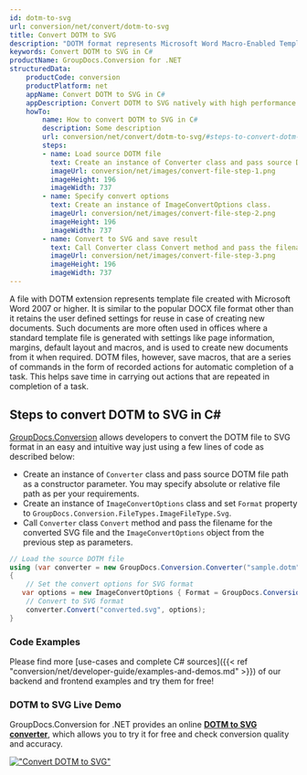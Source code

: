 ```yaml
---
id: dotm-to-svg
url: conversion/net/convert/dotm-to-svg
title: Convert DOTM to SVG
description: "DOTM format represents Microsoft Word Macro-Enabled Template with .dotm extension. Learn how to convert DOTM to SVG file programmatically in C# language using GroupDocs.Conversion for .NET library."
keywords: Convert DOTM to SVG in C#
productName: GroupDocs.Conversion for .NET
structuredData:
    productCode: conversion
    productPlatform: net
    appName: Convert DOTM to SVG in C#
    appDescription: Convert DOTM to SVG natively with high performance using C# language and server side GroupDocs.Conversion for .NET APIs, without the use of any software like Microsoft or Open Office.
    howTo:
        name: How to convert DOTM to SVG in C# 
        description: Some description
        url: conversion/net/convert/dotm-to-svg/#steps-to-convert-dotm-to-svg-in-c
        steps:
        - name: Load source DOTM file 
          text: Create an instance of Converter class and pass source DOTM file path as a constructor parameter. You may specify absolute or relative file path as per your requirements. 
          imageUrl: conversion/net/images/convert-file-step-1.png
          imageHeight: 196
          imageWidth: 737
        - name: Specify convert options 
          text: Create an instance of ImageConvertOptions class.
          imageUrl: conversion/net/images/convert-file-step-2.png
          imageHeight: 196
          imageWidth: 737
        - name: Convert to SVG and save result 
          text: Call Converter class Convert method and pass the filename for the converted HTML file and the ImageConvertOptions object from the previous step as parameters.
          imageUrl: conversion/net/images/convert-file-step-3.png
          imageHeight: 196
          imageWidth: 737
---
```


A file with DOTM extension represents template file created with Microsoft Word 2007 or higher. It is similar to the popular DOCX file format other than it retains the user defined settings for reuse in case of creating new documents. Such documents are more often used in offices where a standard template file is generated with settings like page information, margins, default layout and macros, and is used to create new documents from it when required. DOTM files, however, save macros, that are a series of commands in the form of recorded actions for automatic completion of a task. This helps save time in carrying out actions that are repeated in completion of a task.

## Steps to convert DOTM to SVG in C#

[GroupDocs.Conversion](https://products.groupdocs.com/conversion/net) allows developers to convert the DOTM file to SVG format in an easy and intuitive way just using a few lines of code as described below:

* Create an instance of `Converter` class and pass source DOTM file path as a constructor parameter. You may specify absolute or relative file path as per your requirements. 
* Create an instance of `ImageConvertOptions` class and set `Format` property to `GroupDocs.Conversion.FileTypes.ImageFileType.Svg`.
* Call `Converter` class `Convert` method and pass the filename for the converted SVG file and the `ImageConvertOptions` object from the previous step as parameters.

```csharp
// Load the source DOTM file
using (var converter = new GroupDocs.Conversion.Converter("sample.dotm"))
{
    // Set the convert options for SVG format
   var options = new ImageConvertOptions { Format = GroupDocs.Conversion.FileTypes.ImageFileType.Svg };
    // Convert to SVG format
    converter.Convert("converted.svg", options);
}
```

### Code Examples

Please find more [use-cases and complete C# sources]({{< ref "conversion/net/developer-guide/examples-and-demos.md" >}}) of our backend and frontend examples and try them for free!

### DOTM to SVG Live Demo

GroupDocs.Conversion for .NET provides an online [**DOTM to SVG converter**](https://products.groupdocs.app/conversion/dotm-to-svg), which allows you to try it for free and check conversion quality and accuracy.

[!["Convert DOTM to SVG"](conversion/net/images/convert-to-svg/convert-dotm-to-svg.png)](https://products.groupdocs.app/conversion/dotm-to-svg)